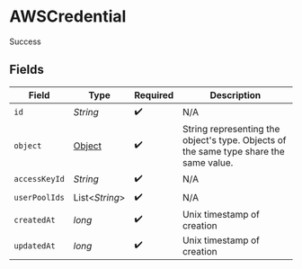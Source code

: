# AWSCredential

Success


## Fields

| Field                                                                                  | Type                                                                                   | Required                                                                               | Description                                                                            |
| -------------------------------------------------------------------------------------- | -------------------------------------------------------------------------------------- | -------------------------------------------------------------------------------------- | -------------------------------------------------------------------------------------- |
| `id`                                                                                   | *String*                                                                               | :heavy_check_mark:                                                                     | N/A                                                                                    |
| `object`                                                                               | [Object](../../models/components/Object.md)                                            | :heavy_check_mark:                                                                     | String representing the object's type. Objects of the same type share the same value.<br/> |
| `accessKeyId`                                                                          | *String*                                                                               | :heavy_check_mark:                                                                     | N/A                                                                                    |
| `userPoolIds`                                                                          | List\<*String*>                                                                        | :heavy_check_mark:                                                                     | N/A                                                                                    |
| `createdAt`                                                                            | *long*                                                                                 | :heavy_check_mark:                                                                     | Unix timestamp of creation<br/>                                                        |
| `updatedAt`                                                                            | *long*                                                                                 | :heavy_check_mark:                                                                     | Unix timestamp of creation<br/>                                                        |